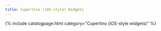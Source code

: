 ```yaml
---
title: Cupertino (iOS-style) Widgets
---
```

{% include catalogpage.html category="Cupertino (iOS-style widgets)" %}
